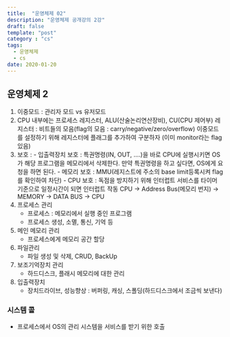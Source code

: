 ```yaml
---
title:  "운영체제 02"
description: "운영체제 공개강의 2강"
draft: false
template: "post"
category : "cs" 
tags:
  - 운영체제
  - cs
date: 2020-01-20
---
```


## 운영체제 2

1. 이중모드 : 관리자 모드 vs 유저모드
2. CPU 내부에는 프로세스 레지스터, ALU(산술논리연산장비), CU(CPU 제어부)
   레지스터 : 비트들의 모음(flag의 모음 : carry/negative/zero/overflow)
   이중모드를 설정하기 위해 레지스터에 플래그를 추가하여 구분하자 (이미 monitor라는 flag있음)
3. 보호 : - 입출력장치 보호 : 특권명령(IN, OUT, ....)을 바로 CPU에 실행시키면 OS가 해당 프로그램을 메모리에서 삭제한다. 만약 특권명령을 하고 싶다면, OS에게 요청을 하면 된다. - 메모리 보호 : MMU(레지스트에 주소의 base limit등록시켜 flag를 확인하여 차단) - CPU 보호 : 독점을 방지하기 위해 인터럽트 서비스를 타이머 기준으로 일정시간이 되면 인터럽트 작동
   CPU -> Address Bus(메모리 번지) -> MEMORY -> DATA BUS -> CPU
4. 프로세스 관리
    - 프로세스 : 메모리에서 실행 중인 프로그램
    - 프로세스 생성, 소멸, 통신, 기억 등
5. 메인 메모리 관리
    - 프로세스에게 메모리 공간 할당
6. 파일관리
    - 파일 생성 및 삭제, CRUD, BackUp
7. 보조기억장치 관리
    - 하드디스크, 플래시 메모리에 대한 관리
8. 입출력장치
    - 장치드라이브, 성능향상 : 버퍼링, 캐싱, 스폴딩(하드디스크에서 조금씩 보낸다)

### 시스템 콜

-   프로세스에서 OS의 관리 시스템을 서비스를 받기 위한 호출
